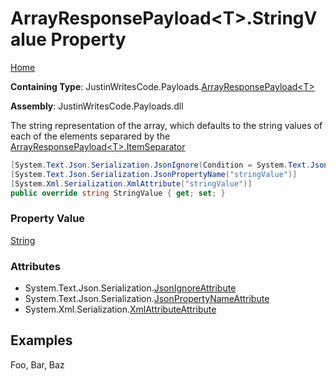 # ArrayResponsePayload\<T\>\.StringValue Property

[Home](../../../README.md)

**Containing Type**: JustinWritesCode\.Payloads\.[ArrayResponsePayload\<T\>](../README.md)

**Assembly**: JustinWritesCode\.Payloads\.dll

  
The string representation of the array, which defaults to the string values of each of the elements separared by the [ArrayResponsePayload\<T\>.ItemSeparator](../ItemSeparator/README.md)

```csharp
[System.Text.Json.Serialization.JsonIgnore(Condition = System.Text.Json.Serialization.JsonIgnoreCondition.WhenWritingNull)]
[System.Text.Json.Serialization.JsonPropertyName("stringValue")]
[System.Xml.Serialization.XmlAttribute("stringValue")]
public override string StringValue { get; set; }
```

### Property Value

[String](https://docs.microsoft.com/en-us/dotnet/api/system.string)

### Attributes

* System\.Text\.Json\.Serialization\.[JsonIgnoreAttribute](https://docs.microsoft.com/en-us/dotnet/api/system.text.json.serialization.jsonignoreattribute)
* System\.Text\.Json\.Serialization\.[JsonPropertyNameAttribute](https://docs.microsoft.com/en-us/dotnet/api/system.text.json.serialization.jsonpropertynameattribute)
* System\.Xml\.Serialization\.[XmlAttributeAttribute](https://docs.microsoft.com/en-us/dotnet/api/system.xml.serialization.xmlattributeattribute)

## Examples

Foo, Bar, Baz